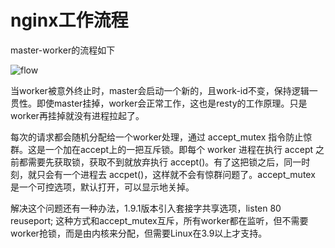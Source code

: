 # nginx工作流程

master-worker的流程如下

![flow](/img/ngx-master-worker.jpg)

当worker被意外终止时，master会启动一个新的，且work-id不变，保持逻辑一贯性。即使master挂掉，worker会正常工作，这也是resty的工作原理。只是worker再挂掉就没有进程拉起了。

每次的请求都会随机分配给一个worker处理，通过 accept_mutex 指令防止惊群。这是一个加在accept上的一把互斥锁。即每个 worker 进程在执行 accept 之前都需要先获取锁，获取不到就放弃执行 accept()。有了这把锁之后，同一时刻，就只会有一个进程去 accpet()，这样就不会有惊群问题了。accept_mutex 是一个可控选项，默认打开，可以显示地关掉。

解决这个问题还有一种办法，1.9.1版本引入套接字共享选项，listen 80 reuseport; 这种方式和accept_mutex互斥，所有worker都在监听，但不需要worker抢锁，而是由内核来分配，但需要Linux在3.9以上才支持。
